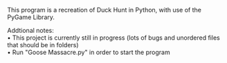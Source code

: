 This program is a recreation of Duck Hunt in Python, with use of the PyGame Library. 

Addtional notes:                                
• This project is currently still in progress (lots of bugs and unordered files that should be in folders)     
• Run "Goose Massacre.py" in order to start the program                          

